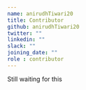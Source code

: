 ```yaml
---
name: anirudhTiwari20
title: Contributor
github: anirudhTiwari20
twitter: ""
linkedin: ""
slack: ""
joining_date: ""
role : contributor
---
```


Still waiting for this
